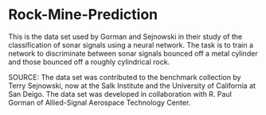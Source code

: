 # Rock-Mine-Prediction
This is the data set used by Gorman and Sejnowski in their study
of the classification of sonar signals using a neural network. The
task is to train a network to discriminate between sonar signals bounced
off a metal cylinder and those bounced off a roughly cylindrical rock.

SOURCE: The data set was contributed to the benchmark collection by Terry
Sejnowski, now at the Salk Institute and the University of California at
San Deigo.  The data set was developed in collaboration with R. Paul
Gorman of Allied-Signal Aerospace Technology Center.
